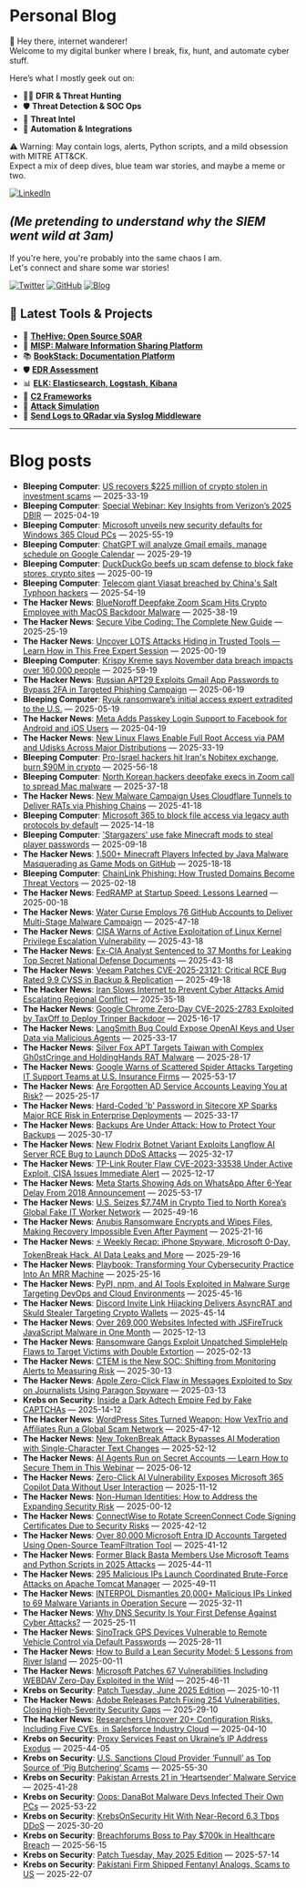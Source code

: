 # Personal Blog

👋 Hey there, internet wanderer!  
Welcome to my digital bunker where I break, fix, hunt, and automate cyber stuff.  

Here’s what I mostly geek out on:

- 🕵️‍♂️ **DFIR & Threat Hunting**  
- 🛡️ **Threat Detection & SOC Ops**  
- 🧠 **Threat Intel**  
- 🤖 **Automation & Integrations**

⚠️ Warning: May contain logs, alerts, Python scripts, and a mild obsession with MITRE ATT&CK.  
Expect a mix of deep dives, blue team war stories, and maybe a meme or two.

[![LinkedIn](https://img.shields.io/badge/LinkedIn-Connect-blue?style=flat&logo=linkedin)](https://www.linkedin.com/in/0xatef)

*(Me pretending to understand why the SIEM went wild at 3am)*  
---  
If you're here, you're probably into the same chaos I am.  
Let's connect and share some war stories!

[![Twitter](https://img.shields.io/badge/Twitter-%400xatef-1DA1F2?style=flat&logo=twitter&logoColor=white)](https://twitter.com/0xatef)
[![GitHub](https://img.shields.io/badge/GitHub-0xAtef-181717?style=flat&logo=github)](https://github.com/0xAtef)
[![Blog](https://img.shields.io/badge/Blog-0xAtef.github.io-orange?style=flat&logo=jekyll)](https://0xatef.github.io)


## 🧰 Latest Tools & Projects

- 🐝 [**TheHive: Open Source SOAR**](https://0xatef.github.io/Projects/#thehive-open-source-soar)  
- 🧬 [**MISP: Malware Information Sharing Platform**](https://0xatef.github.io/Projects/#misp-malware-information-sharing-platform)  
- 📚 [**BookStack: Documentation Platform**](https://0xatef.github.io/Projects/#bookstack-documentation-platform)  
- 🛡️ [**EDR Assessment**](https://0xatef.github.io/Projects/#edr-assessment)  
- 📊 [**ELK: Elasticsearch, Logstash, Kibana**](https://0xatef.github.io/Projects/#elk-elasticsearch-logstash-kibana)  
- 🎯 [**C2 Frameworks**](https://0xatef.github.io/Projects/#c2-frameworks)  
- 🧨 [**Attack Simulation**](https://0xatef.github.io/Projects/#attack-simulation)  
- 🔄 [**Send Logs to QRadar via Syslog Middleware**](https://0xatef.github.io/Projects/#how-to-send-logs-from-an-api-to-qradar-siem-through-syslog-middleware)  

---

# Blog posts
<!-- BLOG-POST-LIST:START -->
- **Bleeping Computer**: [US recovers $225 million of crypto stolen in investment scams](https://www.bleepingcomputer.com/news/legal/us-recovers-225-million-of-crypto-stolen-in-investment-scams/) — 2025-33-19
- **Bleeping Computer**: [Special Webinar: Key Insights from Verizon’s 2025 DBIR](https://www.bleepingcomputer.com/news/security/special-webinar-key-insights-from-verizons-2025-dbir/) — 2025-04-19
- **Bleeping Computer**: [Microsoft unveils new security defaults for Windows 365 Cloud PCs](https://www.bleepingcomputer.com/news/security/microsoft-unveils-new-security-defaults-for-windows-365-cloud-pcs/) — 2025-55-19
- **Bleeping Computer**: [ChatGPT will analyze Gmail emails, manage schedule on Google Calendar](https://www.bleepingcomputer.com/news/artificial-intelligence/chatgpt-will-analyze-gmail-emails-manage-schedule-on-google-calendar/) — 2025-29-19
- **Bleeping Computer**: [DuckDuckGo beefs up scam defense to block fake stores, crypto sites](https://www.bleepingcomputer.com/news/security/duckduckgo-beefs-up-scam-defense-to-block-fake-stores-crypto-sites/) — 2025-00-19
- **Bleeping Computer**: [Telecom giant Viasat breached by China&#39;s Salt Typhoon hackers](https://www.bleepingcomputer.com/news/security/telecom-giant-viasat-breached-by-chinas-salt-typhoon-hackers/) — 2025-54-19
- **The Hacker News**: [BlueNoroff Deepfake Zoom Scam Hits Crypto Employee with MacOS Backdoor Malware](https://thehackernews.com/2025/06/bluenoroff-deepfake-zoom-scam-hits.html) — 2025-38-19
- **The Hacker News**: [Secure Vibe Coding: The Complete New Guide](https://thehackernews.com/2025/06/secure-vibe-coding-complete-new-guide.html) — 2025-25-19
- **The Hacker News**: [Uncover LOTS Attacks Hiding in Trusted Tools — Learn How in This Free Expert Session](https://thehackernews.com/2025/06/uncover-lots-attacks-hiding-in-trusted.html) — 2025-00-19
- **Bleeping Computer**: [Krispy Kreme says November data breach impacts over 160,000 people](https://www.bleepingcomputer.com/news/security/krispy-kreme-says-november-data-breach-impacts-over-160-000-people/) — 2025-59-19
- **The Hacker News**: [Russian APT29 Exploits Gmail App Passwords to Bypass 2FA in Targeted Phishing Campaign](https://thehackernews.com/2025/06/russian-apt29-exploits-gmail-app.html) — 2025-06-19
- **Bleeping Computer**: [Ryuk ransomware’s initial access expert extradited to the U.S.](https://www.bleepingcomputer.com/news/security/ryuk-ransomwares-initial-access-expert-extradited-to-the-us/) — 2025-05-19
- **The Hacker News**: [Meta Adds Passkey Login Support to Facebook for Android and iOS Users](https://thehackernews.com/2025/06/meta-adds-passkey-login-support-to.html) — 2025-04-19
- **The Hacker News**: [New Linux Flaws Enable Full Root Access via PAM and Udisks Across Major Distributions](https://thehackernews.com/2025/06/new-linux-flaws-enable-full-root-access.html) — 2025-33-19
- **Bleeping Computer**: [Pro-Israel hackers hit Iran&#39;s Nobitex exchange, burn $90M in crypto](https://www.bleepingcomputer.com/news/security/pro-israel-hackers-hit-irans-nobitex-exchange-burn-90m-in-crypto/) — 2025-56-18
- **Bleeping Computer**: [North Korean hackers deepfake execs in Zoom call to spread Mac malware](https://www.bleepingcomputer.com/news/security/north-korean-hackers-deepfake-execs-in-zoom-call-to-spread-mac-malware/) — 2025-37-18
- **The Hacker News**: [New Malware Campaign Uses Cloudflare Tunnels to Deliver RATs via Phishing Chains](https://thehackernews.com/2025/06/new-malware-campaign-uses-cloudflare.html) — 2025-41-18
- **Bleeping Computer**: [Microsoft 365 to block file access via legacy auth protocols by default](https://www.bleepingcomputer.com/news/microsoft/microsoft-365-to-block-file-access-via-legacy-auth-protocols-by-default/) — 2025-14-18
- **Bleeping Computer**: [&#39;Stargazers&#39; use fake Minecraft mods to steal player passwords](https://www.bleepingcomputer.com/news/security/stargazers-use-fake-minecraft-mods-to-steal-player-passwords/) — 2025-09-18
- **The Hacker News**: [1,500+ Minecraft Players Infected by Java Malware Masquerading as Game Mods on GitHub](https://thehackernews.com/2025/06/1500-minecraft-players-infected-by-java.html) — 2025-18-18
- **Bleeping Computer**: [ChainLink Phishing: How Trusted Domains Become Threat Vectors](https://www.bleepingcomputer.com/news/security/chainlink-phishing-how-trusted-domains-become-threat-vectors/) — 2025-02-18
- **The Hacker News**: [FedRAMP at Startup Speed: Lessons Learned](https://thehackernews.com/2025/06/fedramp-at-startup-speed-lessons-learned.html) — 2025-00-18
- **The Hacker News**: [Water Curse Employs 76 GitHub Accounts to Deliver Multi-Stage Malware Campaign](https://thehackernews.com/2025/06/water-curse-hijacks-76-github-accounts.html) — 2025-47-18
- **The Hacker News**: [CISA Warns of Active Exploitation of Linux Kernel Privilege Escalation Vulnerability](https://thehackernews.com/2025/06/cisa-warns-of-active-exploitation-of.html) — 2025-43-18
- **The Hacker News**: [Ex-CIA Analyst Sentenced to 37 Months for Leaking Top Secret National Defense Documents](https://thehackernews.com/2025/06/ex-cia-analyst-sentenced-to-37-months.html) — 2025-43-18
- **The Hacker News**: [Veeam Patches CVE-2025-23121: Critical RCE Bug Rated 9.9 CVSS in Backup &amp; Replication](https://thehackernews.com/2025/06/veeam-patches-cve-2025-23121-critical.html) — 2025-49-18
- **The Hacker News**: [Iran Slows Internet to Prevent Cyber Attacks Amid Escalating Regional Conflict](https://thehackernews.com/2025/06/iran-restricts-internet-access-to.html) — 2025-35-18
- **The Hacker News**: [Google Chrome Zero-Day CVE-2025-2783 Exploited by TaxOff to Deploy Trinper Backdoor](https://thehackernews.com/2025/06/google-chrome-zero-day-cve-2025-2783.html) — 2025-16-17
- **The Hacker News**: [LangSmith Bug Could Expose OpenAI Keys and User Data via Malicious Agents](https://thehackernews.com/2025/06/langchain-langsmith-bug-let-hackers.html) — 2025-33-17
- **The Hacker News**: [Silver Fox APT Targets Taiwan with Complex Gh0stCringe and HoldingHands RAT Malware](https://thehackernews.com/2025/06/silver-fox-apt-targets-taiwan-with.html) — 2025-28-17
- **The Hacker News**: [Google Warns of Scattered Spider Attacks Targeting IT Support Teams at U.S. Insurance Firms](https://thehackernews.com/2025/06/google-warns-of-scattered-spider.html) — 2025-53-17
- **The Hacker News**: [Are Forgotten AD Service Accounts Leaving You at Risk?](https://thehackernews.com/2025/06/are-forgotten-ad-service-accounts.html) — 2025-25-17
- **The Hacker News**: [Hard-Coded &#39;b&#39; Password in Sitecore XP Sparks Major RCE Risk in Enterprise Deployments](https://thehackernews.com/2025/06/hard-coded-b-password-in-sitecore-xp.html) — 2025-33-17
- **The Hacker News**: [Backups Are Under Attack: How to Protect Your Backups](https://thehackernews.com/2025/06/how-to-protect-your-backups-from-ransomware-attacks.html) — 2025-30-17
- **The Hacker News**: [New Flodrix Botnet Variant Exploits Langflow AI Server RCE Bug to Launch DDoS Attacks](https://thehackernews.com/2025/06/new-flodrix-botnet-variant-exploits.html) — 2025-32-17
- **The Hacker News**: [TP-Link Router Flaw CVE-2023-33538 Under Active Exploit, CISA Issues Immediate Alert](https://thehackernews.com/2025/06/tp-link-router-flaw-cve-2023-33538.html) — 2025-12-17
- **The Hacker News**: [Meta Starts Showing Ads on WhatsApp After 6-Year Delay From 2018 Announcement](https://thehackernews.com/2025/06/meta-starts-showing-ads-on-whatsapp.html) — 2025-53-17
- **The Hacker News**: [U.S. Seizes $7.74M in Crypto Tied to North Korea’s Global Fake IT Worker Network](https://thehackernews.com/2025/06/us-seizes-774m-in-crypto-tied-to-north.html) — 2025-49-16
- **The Hacker News**: [Anubis Ransomware Encrypts and Wipes Files, Making Recovery Impossible Even After Payment](https://thehackernews.com/2025/06/anubis-ransomware-encrypts-and-wipes.html) — 2025-21-16
- **The Hacker News**: [⚡ Weekly Recap: iPhone Spyware, Microsoft 0-Day, TokenBreak Hack, AI Data Leaks and More](https://thehackernews.com/2025/06/weekly-recap-iphone-spyware-microsoft-0.html) — 2025-29-16
- **The Hacker News**: [Playbook: Transforming Your Cybersecurity Practice Into An MRR Machine](https://thehackernews.com/2025/06/playbook-transforming-your.html) — 2025-25-16
- **The Hacker News**: [PyPI, npm, and AI Tools Exploited in Malware Surge Targeting DevOps and Cloud Environments](https://thehackernews.com/2025/06/malicious-pypi-package-masquerades-as.html) — 2025-45-16
- **The Hacker News**: [Discord Invite Link Hijacking Delivers AsyncRAT and Skuld Stealer Targeting Crypto Wallets](https://thehackernews.com/2025/06/discord-invite-link-hijacking-delivers.html) — 2025-45-14
- **The Hacker News**: [Over 269,000 Websites Infected with JSFireTruck JavaScript Malware in One Month](https://thehackernews.com/2025/06/over-269000-websites-infected-with.html) — 2025-12-13
- **The Hacker News**: [Ransomware Gangs Exploit Unpatched SimpleHelp Flaws to Target Victims with Double Extortion](https://thehackernews.com/2025/06/ransomware-gangs-exploit-unpatched.html) — 2025-02-13
- **The Hacker News**: [CTEM is the New SOC: Shifting from Monitoring Alerts to Measuring Risk](https://thehackernews.com/2025/06/ctem-is-new-soc-shifting-from.html) — 2025-30-13
- **The Hacker News**: [Apple Zero-Click Flaw in Messages Exploited to Spy on Journalists Using Paragon Spyware](https://thehackernews.com/2025/06/apple-zero-click-flaw-in-messages.html) — 2025-03-13
- **Krebs on Security**: [Inside a Dark Adtech Empire Fed by Fake CAPTCHAs](https://krebsonsecurity.com/2025/06/inside-a-dark-adtech-empire-fed-by-fake-captchas/) — 2025-14-12
- **The Hacker News**: [WordPress Sites Turned Weapon: How VexTrio and Affiliates Run a Global Scam Network](https://thehackernews.com/2025/06/wordpress-sites-turned-weapon-how.html) — 2025-47-12
- **The Hacker News**: [New TokenBreak Attack Bypasses AI Moderation with Single-Character Text Changes](https://thehackernews.com/2025/06/new-tokenbreak-attack-bypasses-ai.html) — 2025-52-12
- **The Hacker News**: [AI Agents Run on Secret Accounts — Learn How to Secure Them in This Webinar](https://thehackernews.com/2025/06/ai-agents-run-on-secret-accounts-learn.html) — 2025-06-12
- **The Hacker News**: [Zero-Click AI Vulnerability Exposes Microsoft 365 Copilot Data Without User Interaction](https://thehackernews.com/2025/06/zero-click-ai-vulnerability-exposes.html) — 2025-11-12
- **The Hacker News**: [Non-Human Identities: How to Address the Expanding Security Risk](https://thehackernews.com/2025/06/non-human-identities-how-to-address.html) — 2025-00-12
- **The Hacker News**: [ConnectWise to Rotate ScreenConnect Code Signing Certificates Due to Security Risks](https://thehackernews.com/2025/06/connectwise-to-rotate-screenconnect.html) — 2025-42-12
- **The Hacker News**: [Over 80,000 Microsoft Entra ID Accounts Targeted Using Open-Source TeamFiltration Tool](https://thehackernews.com/2025/06/over-80000-microsoft-entra-id-accounts.html) — 2025-41-12
- **The Hacker News**: [Former Black Basta Members Use Microsoft Teams and Python Scripts in 2025 Attacks](https://thehackernews.com/2025/06/former-black-basta-members-use.html) — 2025-44-11
- **The Hacker News**: [295 Malicious IPs Launch Coordinated Brute-Force Attacks on Apache Tomcat Manager](https://thehackernews.com/2025/06/295-malicious-ips-launch-coordinated.html) — 2025-49-11
- **The Hacker News**: [INTERPOL Dismantles 20,000+ Malicious IPs Linked to 69 Malware Variants in Operation Secure](https://thehackernews.com/2025/06/interpol-dismantles-20000-malicious-ips.html) — 2025-32-11
- **The Hacker News**: [Why DNS Security Is Your First Defense Against Cyber Attacks?](https://thehackernews.com/2025/06/why-dns-security-is-your-first-defense.html) — 2025-25-11
- **The Hacker News**: [SinoTrack GPS Devices Vulnerable to Remote Vehicle Control via Default Passwords](https://thehackernews.com/2025/06/sinotrack-gps-devices-vulnerable-to.html) — 2025-28-11
- **The Hacker News**: [How to Build a Lean Security Model: 5 Lessons from River Island](https://thehackernews.com/2025/06/how-to-build-lean-security-model-5.html) — 2025-00-11
- **The Hacker News**: [Microsoft Patches 67 Vulnerabilities Including WEBDAV Zero-Day Exploited in the Wild](https://thehackernews.com/2025/06/microsoft-patches-67-vulnerabilities.html) — 2025-46-11
- **Krebs on Security**: [Patch Tuesday, June 2025 Edition](https://krebsonsecurity.com/2025/06/patch-tuesday-june-2025-edition/) — 2025-10-11
- **The Hacker News**: [Adobe Releases Patch Fixing 254 Vulnerabilities, Closing High-Severity Security Gaps](https://thehackernews.com/2025/06/adobe-releases-patch-fixing-254.html) — 2025-29-10
- **The Hacker News**: [Researchers Uncover 20+ Configuration Risks, Including Five CVEs, in Salesforce Industry Cloud](https://thehackernews.com/2025/06/researchers-uncover-20-configuration.html) — 2025-04-10
- **Krebs on Security**: [Proxy Services Feast on Ukraine’s IP Address Exodus](https://krebsonsecurity.com/2025/06/proxy-services-feast-on-ukraines-ip-address-exodus/) — 2025-44-05
- **Krebs on Security**: [U.S. Sanctions Cloud Provider ‘Funnull’ as Top Source of ‘Pig Butchering’ Scams](https://krebsonsecurity.com/2025/05/u-s-sanctions-cloud-provider-funnull-as-top-source-of-pig-butchering-scams/) — 2025-55-30
- **Krebs on Security**: [Pakistan Arrests 21 in ‘Heartsender’ Malware Service](https://krebsonsecurity.com/2025/05/pakistan-arrests-21-in-heartsender-malware-service/) — 2025-41-28
- **Krebs on Security**: [Oops: DanaBot Malware Devs Infected Their Own PCs](https://krebsonsecurity.com/2025/05/oops-danabot-malware-devs-infected-their-own-pcs/) — 2025-53-22
- **Krebs on Security**: [KrebsOnSecurity Hit With Near-Record 6.3 Tbps DDoS](https://krebsonsecurity.com/2025/05/krebsonsecurity-hit-with-near-record-6-3-tbps-ddos/) — 2025-30-20
- **Krebs on Security**: [Breachforums Boss to Pay $700k in Healthcare Breach](https://krebsonsecurity.com/2025/05/breachforums-boss-to-pay-700k-in-healthcare-breach/) — 2025-56-15
- **Krebs on Security**: [Patch Tuesday, May 2025 Edition](https://krebsonsecurity.com/2025/05/patch-tuesday-may-2025-edition/) — 2025-57-14
- **Krebs on Security**: [Pakistani Firm Shipped Fentanyl Analogs, Scams to US](https://krebsonsecurity.com/2025/05/pakistani-firm-shipped-fentanyl-analogs-scams-to-us/) — 2025-22-07<!-- BLOG-POST-LIST:END -->
